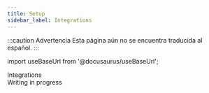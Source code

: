 ```yaml
---
title: Setup
sidebar_label: Integrations
---
```


:::caution Advertencia
Esta página aún no se encuentra traducida al español.
:::

import useBaseUrl from '@docusaurus/useBaseUrl'; 

<span className="hero__title">Integrations</span>
<br/>
<span className="hero__subtitle">Writing in progress</span>
